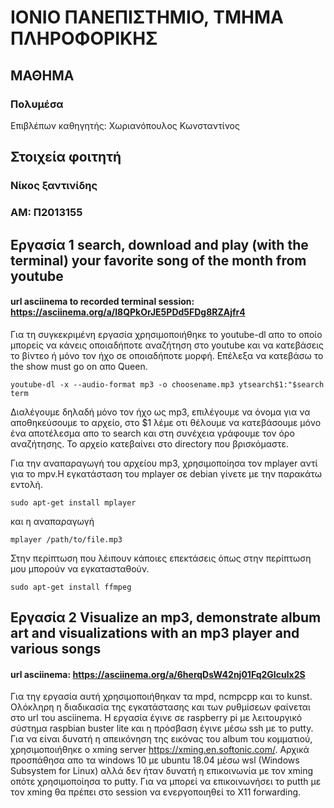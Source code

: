 # ΙΟΝΙΟ ΠΑΝΕΠΙΣΤΗΜΙΟ, ΤΜΗΜΑ ΠΛΗΡΟΦΟΡΙΚΗΣ 
## ΜΑΘΗΜΑ
### Πολυμέσα  
Επιβλέπων καθηγητής: Χωριανόπουλος Κωνσταντίνος 

## Στοιχεία φοιτητή  
### Νίκος ξαντινίδης
### ΑΜ: Π2013155

## Eργασία 1 search, download and play (with the terminal) your favorite song of the month from youtube

#### url asciinema to recorded terminal session: https://asciinema.org/a/l8QPkOrJE5PDd5FDg8RZAjfr4
Για τη συγκεκριμένη εργασία χρησιμοποιήθηκε το youtube-dl απο το οποίο μπορείς να κάνεις οποιαδήποτε αναζήτηση στο youtube και να κατεβάσεις το βίντεο ή μόνο τον ήχο σε οποιαδήποτε μορφή. Επέλεξα να κατεβάσω το the show must go on απο Queen.

```
youtube-dl -x --audio-format mp3 -o choosename.mp3 ytsearch$1:"$search term
```

Διαλέγουμε δηλαδή μόνο τον ήχο ως mp3, επιλέγουμε να όνομα για να αποθηκεύσουμε το αρχείο, στο $1 λέμε οτι θέλουμε να κατεβάσουμε μόνο ένα αποτέλεσμα απο το search και στη συνέχεια γράφουμε τον όρο αναζήτησης. Το αρχείο κατεβαίνει στο directory που βρισκόμαστε.

Για την αναπαραγωγή του αρχείου mp3, χρησιμοποίησα τον mplayer αντί για το mpv.Η εγκατάσταση του mplayer σε debian γίνετε με την παρακάτω εντολή.

```
sudo apt-get install mplayer
```
και η αναπαραγωγή

```
mplayer /path/to/file.mp3
```

Στην περίπτωση που λέιπουν κάποιες επεκτάσεις όπως στην περίπτωση μου μπορούν να εγκατασταθούν.

```
sudo apt-get install ffmpeg
```

## Eργασία 2 Visualize an mp3,	demonstrate album art and visualizations with an mp3 player and various songs

#### url asciinema: https://asciinema.org/a/6herqDsW42nj01Fq2GIculx2S

Για τηγ εργασία αυτή χρησιμοποιήθηκαν τα mpd, ncmpcpp και το kunst. Ολόκληρη η διαδικασία της εγκατάστασης και των ρυθμίσεων φαίνεται στο url του asciinema. Η εργασία έγινε σε raspberry pi με λειτουργικό σύστημα raspbian buster lite και η πρόσβαση έγινε μέσω ssh με το putty. Για να είναι δυνατή η απεικόνηση της εικόνας του album του κομματιού, χρησιμοποιήθηκε ο xming server https://xming.en.softonic.com/. Αρχικά προσπάθησα απο τα windows 10 με ubuntu 18.04 μέσω wsl (Windows Subsystem for Linux) αλλά δεν ήταν δυνατή η επικοινωνία με τον xming οπότε χρησιμοποίησα το putty. Για να μπορεί να επικοινωνήσει το putth με τον xming θα πρέπει στο session να ενεργοποιηθεί το X11 forwarding.



